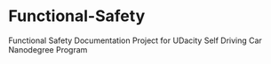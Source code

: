# Functional-Safety
Functional Safety Documentation Project for UDacity Self Driving Car Nanodegree Program
